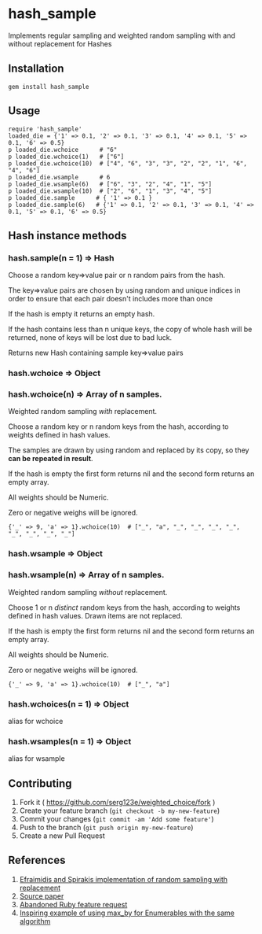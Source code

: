 ﻿# hash_sample

Implements regular sampling and weighted random sampling with and without replacement for Hashes

## Installation

    gem install hash_sample

## Usage

    require 'hash_sample'
    loaded_die = {'1' => 0.1, '2' => 0.1, '3' => 0.1, '4' => 0.1, '5' => 0.1, '6' => 0.5}
    p loaded_die.wchoice      # "6"
    p loaded_die.wchoice(1)   # ["6"]
    p loaded_die.wchoice(10)  # ["4", "6", "3", "3", "2", "2", "1", "6", "4", "6"]
    p loaded_die.wsample      # 6
    p loaded_die.wsample(6)   # ["6", "3", "2", "4", "1", "5"]
    p loaded_die.wsample(10)  # ["2", "6", "1", "3", "4", "5"]
    p loaded_die.sample      # { '1' => 0.1 }
    p loaded_die.sample(6)   # {'1' => 0.1, '2' => 0.1, '3' => 0.1, '4' => 0.1, '5' => 0.1, '6' => 0.5}

## Hash instance methods
### hash.sample(n = 1) ⇒ Hash
Choose a random key=>value pair or n random pairs from the hash.

The key=>value pairs are chosen by using random and unique indices in order to ensure that each pair doesn't includes more than once

If the hash is empty it returns an empty hash. 

If the hash contains less than n unique keys, the copy of whole hash will be returned, none of keys will be lost due to bad luck.

Returns new Hash containing sample key=>value pairs

### hash.wchoice ⇒ Object
### hash.wchoice(n) ⇒ Array of n samples.
Weighted random sampling *with* replacement.

Choose a random key or n random keys from the hash, according to weights defined in hash values.

The samples are drawn by using random and replaced by its copy, so they **can be repeated in result**.

If the hash is empty the first form returns nil and the second form returns an empty array.

All weights should be Numeric.

Zero or negative weighs will be ignored.

    {'_' => 9, 'a' => 1}.wchoice(10)  # ["_", "a", "_", "_", "_", "_", "_", "_", "_", "_"]

### hash.wsample ⇒ Object
### hash.wsample(n) ⇒ Array of n samples.
Weighted random sampling *without* replacement.

Choose 1 or n *distinct* random keys from the hash, according to weights defined in hash values.
Drawn items are not replaced.

If the hash is empty the first form returns nil and the second form returns an empty array.

All weights should be Numeric.

Zero or negative weighs will be ignored.

    {'_' => 9, 'a' => 1}.wchoice(10)  # ["_", "a"]

### hash.wchoices(n = 1) ⇒ Object
alias for wchoice

### hash.wsamples(n = 1) ⇒ Object
alias for wsample

## Contributing

1. Fork it ( https://github.com/serg123e/weighted_choice/fork )
2. Create your feature branch (`git checkout -b my-new-feature`)
3. Commit your changes (`git commit -am 'Add some feature'`)
4. Push to the branch (`git push origin my-new-feature`)
5. Create a new Pull Request

## References

1. [Efraimidis and Spirakis implementation of random sampling with replacement](https://gist.github.com/O-I/3e0654509dd8057b539a)
2. [Source paper](https://utopia.duth.gr/~pefraimi/research/data/2007EncOfAlg.pdf)
3. [Abandoned Ruby feature request](https://bugs.ruby-lang.org/issues/4247#change-25166)
4. [Inspiring example of using max_by for Enumerables with the same algorithm](https://ruby-doc.org/core-2.7.1/Enumerable.html#method-i-max_by)